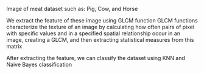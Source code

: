 Image of meat dataset such as: Pig, Cow, and Horse

We extract the feature of these image using GLCM function
GLCM functions characterize the texture of an image by calculating how often pairs of pixel with specific values and in a specified spatial relationship occur in an image, creating a GLCM, and then extracting statistical measures from this matrix

After extracting the feature, we can classify the dataset using KNN and Naive Bayes classification
